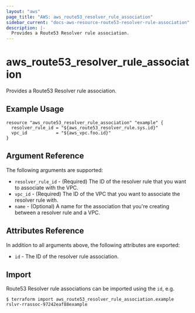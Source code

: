 ```yaml
---
layout: "aws"
page_title: "AWS: aws_route53_resolver_rule_association"
sidebar_current: "docs-aws-resource-route53-resolver-rule-association"
description: |-
  Provides a Route53 Resolver rule association.
---
```


# aws_route53_resolver_rule_association

Provides a Route53 Resolver rule association.

## Example Usage

```hcl
resource "aws_route53_resolver_rule_association" "example" {
  resolver_rule_id = "${aws_route53_resolver_rule.sys.id}"
  vpc_id           = "${aws_vpc.foo.id}"
}
```

## Argument Reference

The following arguments are supported:

* `resolver_rule_id` - (Required) The ID of the resolver rule that you want to associate with the VPC.
* `vpc_id` - (Required) The ID of the VPC that you want to associate the resolver rule with.
* `name` - (Optional) A name for the association that you're creating between a resolver rule and a VPC.

## Attributes Reference

In addition to all arguments above, the following attributes are exported:

* `id` - The ID of the resolver rule association.

## Import

Route53 Resolver rule associations can be imported using the `id`, e.g.

```
$ terraform import aws_route53_resolver_rule_association.example rslvr-rrassoc-97242eaf88example
```
